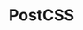---
homepage: 'https://postcss.org/'
logo: ''
slug: 'postcss'
skills: ['css', 'post-processing', 'application-development', 'front-end']
title: 'PostCSS'
type: 'tool'
---
